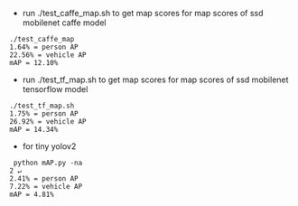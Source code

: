 
* run ./test_caffe_map.sh to get map scores for map scores of ssd mobilenet caffe model 
```
./test_caffe_map
1.64% = person AP  
22.56% = vehicle AP  
mAP = 12.10%
```


* run ./test_tf_map.sh to get map scores for map scores of ssd mobilenet tensorflow model
``` 
./test_tf_map.sh
1.75% = person AP  
26.92% = vehicle AP  
mAP = 14.34%
```

* for tiny yolov2
```
 python mAP.py -na                                                       2 ↵
2.41% = person AP  
7.22% = vehicle AP  
mAP = 4.81%
```